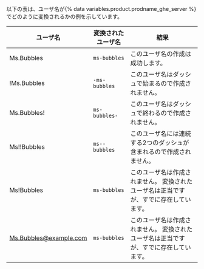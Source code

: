 以下の表は、ユーザ名が{% data variables.product.prodname_ghe_server %}でどのように変換されるかの例を示しています。

| ユーザ名                   | 変換されたユーザ名     | 結果                                          |
| ---------------------- | ------------- | ------------------------------------------- |
| Ms.Bubbles             | `ms-bubbles`  | このユーザ名の作成は成功します。                            |
| !Ms.Bubbles            | `-ms-bubbles` | このユーザ名はダッシュで始まるので作成されません。                   |
| Ms.Bubbles!            | `ms-bubbles-` | このユーザ名はダッシュで終わるので作成されません。                   |
| Ms!!Bubbles            | `ms--bubbles` | このユーザ名には連続する2つのダッシュが含まれるので作成されません。          |
| Ms!Bubbles             | `ms-bubbles`  | このユーザ名は作成されません。 変換されたユーザ名は正当ですが、すでに存在しています。 |
| Ms.Bubbles@example.com | `ms-bubbles`  | このユーザ名は作成されません。 変換されたユーザ名は正当ですが、すでに存在しています。 |
